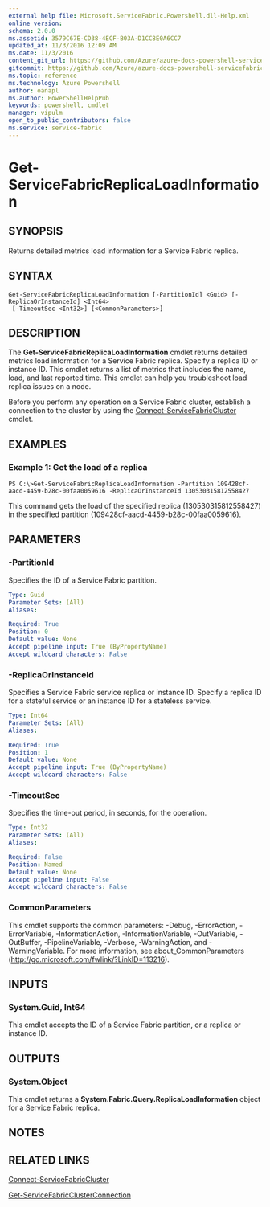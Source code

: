 ```yaml
---
external help file: Microsoft.ServiceFabric.Powershell.dll-Help.xml
online version:
schema: 2.0.0
ms.assetid: 3579C67E-CD38-4ECF-B03A-D1CC8E0A6CC7
updated_at: 11/3/2016 12:09 AM
ms.date: 11/3/2016
content_git_url: https://github.com/Azure/azure-docs-powershell-servicefabric/blob/master/Service-Fabric-cmdlets/ServiceFabric/vlatest/Get-ServiceFabricReplicaLoadInformation.md
gitcommit: https://github.com/Azure/azure-docs-powershell-servicefabric/blob/1ee1eb862e0b78a20a656aad5e958efd0f11f85c/Service-Fabric-cmdlets/ServiceFabric/vlatest/Get-ServiceFabricReplicaLoadInformation.md
ms.topic: reference
ms.technology: Azure Powershell
author: oanapl
ms.author: PowerShellHelpPub
keywords: powershell, cmdlet
manager: vipulm
open_to_public_contributors: false
ms.service: service-fabric
---
```


# Get-ServiceFabricReplicaLoadInformation

## SYNOPSIS
Returns detailed metrics load information for a Service Fabric replica.

## SYNTAX

```
Get-ServiceFabricReplicaLoadInformation [-PartitionId] <Guid> [-ReplicaOrInstanceId] <Int64>
 [-TimeoutSec <Int32>] [<CommonParameters>]
```

## DESCRIPTION
The **Get-ServiceFabricReplicaLoadInformation** cmdlet returns detailed metrics load information for a Service Fabric replica.
Specify a replica ID or instance ID.
This cmdlet returns a list of metrics that includes the name, load, and last reported time.
This cmdlet can help you troubleshoot load replica issues on a node.

Before you perform any operation on a Service Fabric cluster, establish a connection to the cluster by using the [Connect-ServiceFabricCluster](./Connect-ServiceFabricCluster.md) cmdlet.

## EXAMPLES

### Example 1: Get the load of a replica
```
PS C:\>Get-ServiceFabricReplicaLoadInformation -Partition 109428cf-aacd-4459-b28c-00faa0059616 -ReplicaOrInstanceId 130530315812558427
```

This command gets the load of the specified replica (130530315812558427) in the specified partition (109428cf-aacd-4459-b28c-00faa0059616).

## PARAMETERS

### -PartitionId
Specifies the ID of a Service Fabric partition.

```yaml
Type: Guid
Parameter Sets: (All)
Aliases:

Required: True
Position: 0
Default value: None
Accept pipeline input: True (ByPropertyName)
Accept wildcard characters: False
```

### -ReplicaOrInstanceId
Specifies a Service Fabric service replica or instance ID.
Specify a replica ID for a stateful service or an instance ID for a stateless service.

```yaml
Type: Int64
Parameter Sets: (All)
Aliases:

Required: True
Position: 1
Default value: None
Accept pipeline input: True (ByPropertyName)
Accept wildcard characters: False
```

### -TimeoutSec
Specifies the time-out period, in seconds, for the operation.

```yaml
Type: Int32
Parameter Sets: (All)
Aliases:

Required: False
Position: Named
Default value: None
Accept pipeline input: False
Accept wildcard characters: False
```

### CommonParameters
This cmdlet supports the common parameters: -Debug, -ErrorAction, -ErrorVariable, -InformationAction, -InformationVariable, -OutVariable, -OutBuffer, -PipelineVariable, -Verbose, -WarningAction, and -WarningVariable. For more information, see about_CommonParameters (http://go.microsoft.com/fwlink/?LinkID=113216).

## INPUTS

### System.Guid, Int64
This cmdlet accepts the ID of a Service Fabric partition, or a replica or instance ID.

## OUTPUTS

### System.Object
This cmdlet returns a **System.Fabric.Query.ReplicaLoadInformation** object for a Service Fabric replica.

## NOTES

## RELATED LINKS

[Connect-ServiceFabricCluster](xref:ServiceFabric/vlatest/Connect-ServiceFabricCluster.md)

[Get-ServiceFabricClusterConnection](xref:ServiceFabric/vlatest/Get-ServiceFabricClusterConnection.md)
